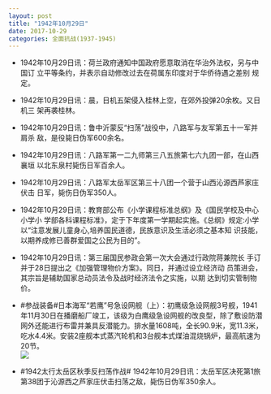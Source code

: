 ```yaml
---
layout: post
title: "1942年10月29日"
date: 2017-10-29
categories: 全面抗战(1937-1945)
---
```


<meta name="referrer" content="no-referrer" />

- 1942年10月29日讯：荷兰政府通知中国政府愿意取消在华治外法权，另与中国订 立平等条约，并表示自动修改过去在荷属东印度对于华侨待遇之差别 规定。 

- 1942年10月29日讯：晨，日机五架侵入桂林上空，在郊外投弹20余枚。又日机三 架再袭桂林。 

- 1942年10月29日讯：鲁中沂蒙反“扫荡”战役中，八路军与友军第五十一军并肩杀 敌，是役毙日伪军600余名。 

- 1942年10月29日讯：八路军第一二九师第三八五旅第七六九团一部，在山西襄垣 以北东泉村毙伤日军百余人。 

- 1942年10月29日讯：八路军太岳军区第三十八团一个营于山西沁源西芦家庄伏击 日军，毙伤日伪军350人。 

- 1942年10月29日讯：教育部公布《小学课程标准总纲》及《国民学校及中心小学小 学部各科课程标准》，定于下年度第一学期起实施。《总纲》规定:小学 以“注意发展儿童身心,培养国民道德，民族意识及生活必须之基本知 识技能，以期养成修已善群爱国之公民为目的”。 

- 1942年10月29日讯：第三届国民参政会第一次大会通过行政院蒋兼院长 手订并于28日提出之《加强管理物价方案》。同日，并通过设立经济动 员策进会，其宗旨是辅助国家总动员法令及战时经济法令之实施，以期 达到切实管制物价。 

- #参战装备#日本海军“若鹰”号急设网舰（上）：初鹰级急设网舰3号舰，1941年11月30日在播磨船厂竣工，该级为白鹰级急设网舰的改良型，除了敷设防潜网外还能进行布雷并兼具反潜能力。排水量1608吨，全长90.9米，宽11.3米，吃水4.4米。安装2座舰本式蒸汽轮机和3台舰本式煤油混烧锅炉，最高航速为20节。 <br/><img src="https://wx2.sinaimg.cn/large/aca367d8ly1fkyvxbsszsj20dc06t0tg.jpg" />

- #1942太行太岳区秋季反扫荡作战# 1942年10月29日讯：太岳军区决死第1旅第38团于沁源西之芦家庄伏击扫荡之敌，毙伤日伪军350余人。 

